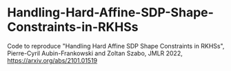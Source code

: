 # Handling-Hard-Affine-SDP-Shape-Constraints-in-RKHSs
Code to reproduce "Handling Hard Affine SDP Shape Constraints in RKHSs", Pierre-Cyril Aubin-Frankowski and Zoltan Szabo, JMLR 2022, https://arxiv.org/abs/2101.01519
